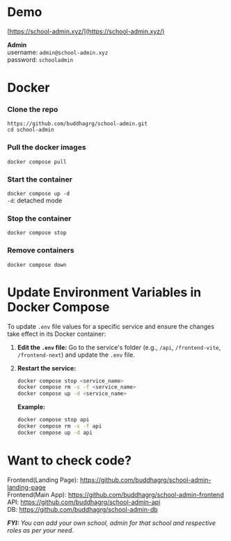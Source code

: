 # Demo

[https://school-admin.xyz/](https://school-admin.xyz/)

**Admin**\
username: `admin@school-admin.xyz`\
password: `schooladmin`

# Docker

### Clone the repo

`https://github.com/buddhagrg/school-admin.git` \
`cd school-admin`

### Pull the docker images

`docker compose pull`

### Start the container

`docker compose up -d` \
`-d`: detached mode

### Stop the container

`docker compose stop`

### Remove containers

`docker compose down`

# Update Environment Variables in Docker Compose

To update `.env` file values for a specific service and ensure the changes take effect in its Docker container:

1.  **Edit the `.env` file:** Go to the service's folder (e.g., `/api`, `/frontend-vite`, `/frontend-next`) and update the `.env` file.

2.  **Restart the service:**
    ```bash
    docker compose stop <service_name>
    docker compose rm -s -f <service_name>
    docker compose up -d <service_name>
    ```
    **Example:**
    ```bash
    docker compose stop api
    docker compose rm -s -f api
    docker compose up -d api
    ```

# Want to check code?

Frontend(Landing Page): https://github.com/buddhagrg/school-admin-landing-page \
Frontend(Main App): https://github.com/buddhagrg/school-admin-frontend \
API: https://github.com/buddhagrg/school-admin-api \
DB: https://github.com/buddhagrg/school-admin-db

_**FYI:** You can add your own school, admin for that school and respective roles as per your need._
